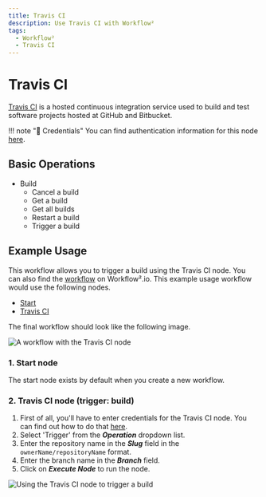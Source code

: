 ```yaml
---
title: Travis CI
description: Use Travis CI with Workflow²
tags:
  - Workflow²
  - Travis CI
---
```

# Travis CI

[Travis CI](https://travis-ci.com) is a hosted continuous integration service used to build and test software projects hosted at GitHub and Bitbucket.

!!! note "🔑 Credentials"
    You can find authentication information for this node [here](/workflow/integrations/credentials/travisCi/).


## Basic Operations

* Build
    * Cancel a build
    * Get a build
    * Get all builds
    * Restart a build
    * Trigger a build

## Example Usage

This workflow allows you to trigger a build using the Travis CI node. You can also find the [workflow](https://WF².io/workflows/658) on Workflow².io. This example usage workflow would use the following nodes.
- [Start](/workflow/integrations/core-nodes/workflow-nodes-base.start/)
- [Travis CI]()

The final workflow should look like the following image.

![A workflow with the Travis CI node](/_images/integrations/nodes/travisci/workflow.png)

### 1. Start node

The start node exists by default when you create a new workflow.


### 2. Travis CI node (trigger: build)

1. First of all, you'll have to enter credentials for the Travis CI node. You can find out how to do that [here](/workflow/integrations/credentials/travisCi/).
2. Select 'Trigger' from the ***Operation*** dropdown list.
3. Enter the repository name in the ***Slug*** field in the `ownerName/repositoryName` format.
4. Enter the branch name in the ***Branch*** field.
5. Click on ***Execute Node*** to run the node.

![Using the Travis CI node to trigger a build](/_images/integrations/nodes/travisci/travisci_node.png)
